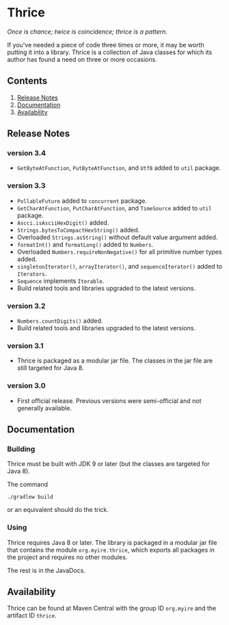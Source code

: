 # Thrice

*Once is chance; twice is coincidence; thrice is a pattern.*

If you've needed a piece of code three times or more, it may be worth putting it into a library.
Thrice is a collection of Java classes for which its author has found a need on three or more
occasions.


## Contents
1. [Release Notes](#release-notes)
1. [Documentation](#documentation)
1. [Availability](#availability)


## Release Notes

### version 3.4
* `GetByteAtFunction`, `PutByteAtFunction`, and `Utf8` added to `util` package.

### version 3.3

* `PollableFuture` added to `concurrent` package.
* `GetCharAtFunction`, `PutCharAtFunction`, and `TimeSource` added to `util` package.
* `Ascci.isAsciiHexDigit()` added.
* `Strings.bytesToCompactHexString()` added.
* Overloaded `Strings.asString()` without default value argument added.
* `formatInt()` and `formatLong()` added to `Numbers`.
* Overloaded `Numbers.requireNonNegative()` for all primitive number types added.
* `singletonIterator()`, `arrayIterator()`, and `sequenceIterator()` added to `Iterators`.
* `Sequence` implements `Iterable`.
* Build related tools and libraries upgraded to the latest versions.

### version 3.2

* `Numbers.countDigits()` added.
* Build related tools and libraries upgraded to the latest versions.

### version 3.1

* Thrice is packaged as a modular jar file. The classes in the jar file are still targeted for
Java 8.

### version 3.0

* First official release. Previous versions were semi-official and not generally available.


## Documentation

### Building

Thrice must be built with JDK 9 or later (but the classes are targeted for Java 8).

The command

    ./gradlew build

or an equivalent should do the trick.

### Using

Thrice requires Java 8 or later. The library is packaged in a modular jar file that contains the 
module `org.myire.thrice`, which exports all packages in the project and requires no other modules.

The rest is in the JavaDocs.


## Availability

Thrice can be found at Maven Central with the group ID `org.myire` and the artifact ID `thrice`.
